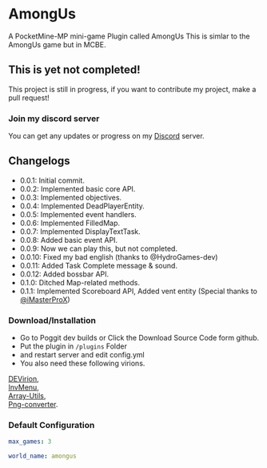 # AmongUs

A PocketMine-MP mini-game Plugin called AmongUs
This is simlar to the AmongUs game but in MCBE.

## This is yet not completed!

This project is still in progress, if you want to contribute my project, make a pull request!

### Join my discord server

You can get any updates or progress on my [Discord](https://discord.gg/Py2vSwg3B3) server.

## Changelogs

- 0.0.1: Initial commit.
- 0.0.2: Implemented basic core API.
- 0.0.3: Implemented objectives.
- 0.0.4: Implemented DeadPlayerEntity.
- 0.0.5: Implemented event handlers.
- 0.0.6: Implemented FilledMap.
- 0.0.7: Implemented DisplayTextTask.
- 0.0.8: Added basic event API.
- 0.0.9: Now we can play this, but not completed.
- 0.0.10: Fixed my bad english (thanks to @HydroGames-dev)
- 0.0.11: Added Task Complete message & sound.
- 0.0.12: Added bossbar API.
- 0.1.0: Ditched Map-related methods.
- 0.1.1: Implemented Scoreboard API, Added vent entity (Special thanks to [@iMasterProX](https://github.com/iMasterProX))

### Download/Installation

- Go to Poggit dev builds or Click the Download Source Code form github.
- Put the plugin in ``/plugins`` Folder
- and restart server and edit config.yml
- You also need these following virions.
 
[DEVirion](https://github.com/poggit/devirion),  
[InvMenu](https://github.com/Muqsit/InvMenu),  
[Array-Utils](https://github.com/PresentKim/array-utils),  
[Png-converter](https://github.com/PresentKim/png-converter). 

### Default Configuration


```yaml
max_games: 3

world_name: amongus